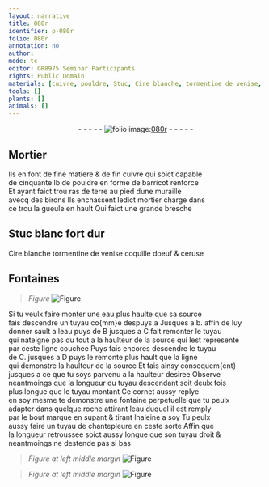 ```yaml
---
layout: narrative
title: 080r
identifier: p-080r
folio: 080r
annotation: no
author:
mode: tc
editor: GR8975 Seminar Participants
rights: Public Domain
materials: [cuivre, pouldre, Stuc, Cire blanche, tormentine de venise, coquille doeuf, ceruse, eau]
tools: []
plants: []
animals: []
---
```


<div class="folio" align="center">- - - - - <a href="http://gallica.bnf.fr/ark:/12148/btv1b10500001g/f165.item" target="_blank"><img src="https://cu-mkp.github.io/2017-workshop-edition/assets/photo-icon.png" alt="folio image: " style="display:inline-block; margin-bottom:-3px;"/>080r</a> - - - - - </div>  
  

## Mortier

 
Ils en font de fine matiere & de fin <span class="m">cuivre</span> qui soict capable<br/> de cinquante lb de <span class="m">pouldre</span> en forme de barricot renforce<br/> Et ayant faict trou ras de terre au pied dune muraille<br/> avecq des birons Ils enchassent ledict mortier charge dans<br/> ce trou la gueule en hault Qui faict une grande bresche
 
 
  

## <span class="m">Stuc</span> blanc fort dur

 
<span class="m">Cire blanche</span> <span class="m">tormentine de venise</span> <span class="m">coquille doeuf</span> & <span class="m">ceruse</span>
 
 
  

## Fontaines

 
> *Figure*
> <a href="https://drive.google.com/open?id=0B9-oNrvWdlO5c3dLNVNsem9nTjQ" target="_blank"><img src="https://cu-mkp.github.io/GR8975-edition/assets/photo-icon.png" alt="Figure" style="display:inline-block; margin-bottom:-3px;"/></a>
 
Si tu veulx faire monter une <span class="m">eau</span> plus haulte que sa source<br/> fais descendre un tuyau co{mm}e despuys a Jusques a b. affin de luy<br/> donner sault <span class="del">a leau</span> puys de B jusques <span class="add">a C</span> fait remonter le tuyau<br/> qui nateigne pas du tout a la haulteur de la source qui lest represente<br/> par ceste ligne couchee Puys fais encores descendre le tuyau<br/> de C. jusques a D puys le remonte plus hault que la ligne<br/> qui demonstre la haulteur de la source Et fais ainsy consequem{ent}<br/> jusques a ce que tu soys parvenu a la haulteur desiree Observe<br/> neantmoings que la longueur du tuyau descendant soit deulx fois<br/> plus longue que le tuyau montant Ce cornet aussy replye<br/> en soy mesme te demonstre une fontaine perpetuelle que tu peulx<br/> adapter dans quelque roche attirant leau duquel il est remply<br/> par le bout marque en supant & tirant lhaleine a soy Tu peulx<br/> aussy faire un tuyau de chantepleure en ceste sorte Affin que<br/> la longueur retroussee soict aussy longue que son tuyau droit &<br/> neantmoings ne destende pas si bas
 
> *Figure*
> *at left middle margin*
> <a href="https://drive.google.com/open?id=0B9-oNrvWdlO5N2U2RXB5UFc3TUE" target="_blank"><img src="https://cu-mkp.github.io/GR8975-edition/assets/photo-icon.png" alt="Figure" style="display:inline-block; margin-bottom:-3px;"/></a>
 
> *Figure*
> *at left middle margin*
> <a href="https://drive.google.com/open?id=0B9-oNrvWdlO5R2ZBNWRseEpQdnc" target="_blank"><img src="https://cu-mkp.github.io/GR8975-edition/assets/photo-icon.png" alt="Figure" style="display:inline-block; margin-bottom:-3px;"/></a>
 
